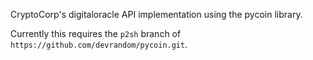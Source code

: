 CryptoCorp's digitaloracle API implementation using the pycoin library.

Currently this requires the `p2sh` branch of `https://github.com/devrandom/pycoin.git`.
